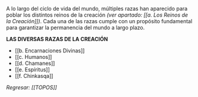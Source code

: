 A lo largo del ciclo de vida del mundo, múltiples razas han aparecido para poblar los distintos reinos de la creación _(ver apartado: [[a. Los Reinos de la Creación]])_. Cada una de las razas cumple con un propósito fundamental para garantizar la permanencia del mundo a largo plazo.

**LAS DIVERSAS RAZAS DE LA CREACIÓN**
- [[b. Encarnaciones Divinas]]
- [[c. Humanos]]
- [[d. Chamanes]]
- [[e. Espíritus]]
- [[f. Chinkasqa]]

_Regresar: [[TOPOS]]_